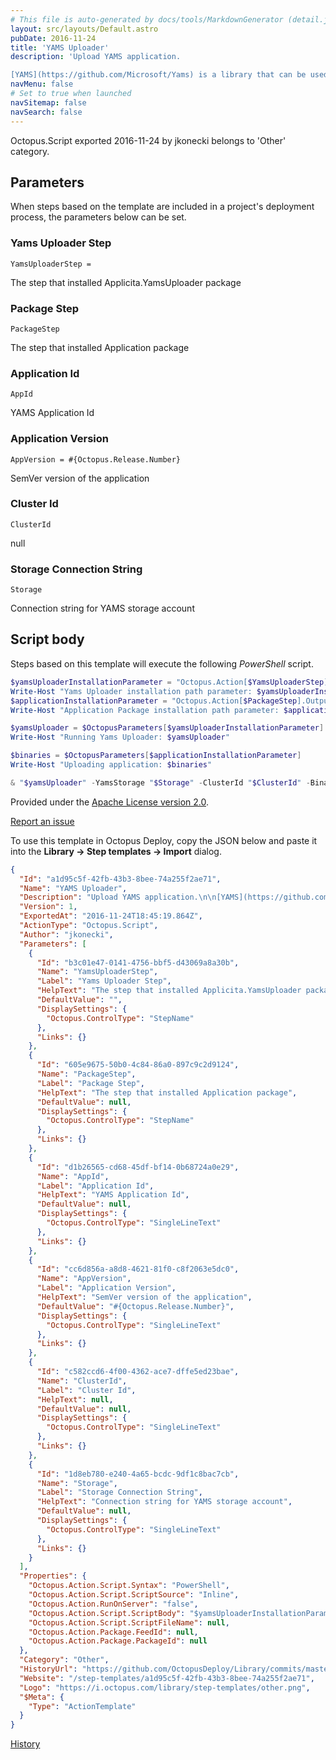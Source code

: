 ```yaml
---
# This file is auto-generated by docs/tools/MarkdownGenerator (detail.js)
layout: src/layouts/Default.astro
pubDate: 2016-11-24
title: 'YAMS Uploader'
description: 'Upload YAMS application.

[YAMS](https://github.com/Microsoft/Yams) is a library that can be used to deploy and host microservices in the cloud or on premises. This step uses [YAMS Uploader](https://github.com/Applicita/YamsUploader) to publish applications to YAMS cluster.'
navMenu: false
# Set to true when launched
navSitemap: false
navSearch: false
---
```


Octopus.Script exported 2016-11-24 by jkonecki belongs to 'Other' category.

## Parameters

When steps based on the template are included in a project's deployment process, the parameters below can be set.


<div class="param">

### Yams Uploader Step

`YamsUploaderStep = `

The step that installed Applicita.YamsUploader package

</div>
        
<div class="param">

### Package Step

`PackageStep`

The step that installed Application package

</div>
        
<div class="param">

### Application Id

`AppId`

YAMS Application Id

</div>
        
<div class="param">

### Application Version

`AppVersion = #{Octopus.Release.Number}`

SemVer version of the application

</div>
        
<div class="param">

### Cluster Id

`ClusterId`

null

</div>
        
<div class="param">

### Storage Connection String

`Storage`

Connection string for YAMS storage account

</div>
        

## Script body

Steps based on this template will execute the following *PowerShell* script.

```powershell
$yamsUploaderInstallationParameter = "Octopus.Action[$YamsUploaderStep].Output.Package.InstallationDirectoryPath"
Write-Host "Yams Uploader installation path parameter: $yamsUploaderInstallationParameter" 
$applicationInstallationParameter = "Octopus.Action[$PackageStep].Output.Package.InstallationDirectoryPath"
Write-Host "Application Package installation path parameter: $applicationInstallationParameter" 

$yamsUploader = $OctopusParameters[$yamsUploaderInstallationParameter] + "\content\YamsUploader.exe"
Write-Host "Running Yams Uploader: $yamsUploader" 

$binaries = $OctopusParameters[$applicationInstallationParameter]
Write-Host "Uploading application: $binaries"

& "$yamsUploader" -YamsStorage "$Storage" -ClusterId "$ClusterId" -BinariesPath "$binaries" -AppVersion "$AppVersion" -AppId "$AppId"
```

Provided under the [Apache License version 2.0](https://github.com/OctopusDeploy/Library/blob/master/LICENSE.txt).

[Report an issue](https://github.com/OctopusDeploy/Library/issues/new?assignees=&labels=&projects=&template=bug-report.yml&title=Issue%20with%20YAMS%20Uploader&step-template=YAMS%20Uploader)

<div class="get-json">

To use this template in Octopus Deploy, copy the JSON below and paste it into the **Library → Step templates → Import** dialog.

```json
{
  "Id": "a1d95c5f-42fb-43b3-8bee-74a255f2ae71",
  "Name": "YAMS Uploader",
  "Description": "Upload YAMS application.\n\n[YAMS](https://github.com/Microsoft/Yams) is a library that can be used to deploy and host microservices in the cloud or on premises. This step uses [YAMS Uploader](https://github.com/Applicita/YamsUploader) to publish applications to YAMS cluster.",
  "Version": 1,
  "ExportedAt": "2016-11-24T18:45:19.864Z",
  "ActionType": "Octopus.Script",
  "Author": "jkonecki",
  "Parameters": [
    {
      "Id": "b3c01e47-0141-4756-bbf5-d43069a8a30b",
      "Name": "YamsUploaderStep",
      "Label": "Yams Uploader Step",
      "HelpText": "The step that installed Applicita.YamsUploader package",
      "DefaultValue": "",
      "DisplaySettings": {
        "Octopus.ControlType": "StepName"
      },
      "Links": {}
    },
    {
      "Id": "605e9675-50b0-4c84-86a0-897c9c2d9124",
      "Name": "PackageStep",
      "Label": "Package Step",
      "HelpText": "The step that installed Application package",
      "DefaultValue": null,
      "DisplaySettings": {
        "Octopus.ControlType": "StepName"
      },
      "Links": {}
    },
    {
      "Id": "d1b26565-cd68-45df-bf14-0b68724a0e29",
      "Name": "AppId",
      "Label": "Application Id",
      "HelpText": "YAMS Application Id",
      "DefaultValue": null,
      "DisplaySettings": {
        "Octopus.ControlType": "SingleLineText"
      },
      "Links": {}
    },
    {
      "Id": "cc6d856a-a8d8-4621-81f0-c8f2063e5dc0",
      "Name": "AppVersion",
      "Label": "Application Version",
      "HelpText": "SemVer version of the application",
      "DefaultValue": "#{Octopus.Release.Number}",
      "DisplaySettings": {
        "Octopus.ControlType": "SingleLineText"
      },
      "Links": {}
    },
    {
      "Id": "c582ccd6-4f00-4362-ace7-dffe5ed23bae",
      "Name": "ClusterId",
      "Label": "Cluster Id",
      "HelpText": null,
      "DefaultValue": null,
      "DisplaySettings": {
        "Octopus.ControlType": "SingleLineText"
      },
      "Links": {}
    },
    {
      "Id": "1d8eb780-e240-4a65-bcdc-9df1c8bac7cb",
      "Name": "Storage",
      "Label": "Storage Connection String",
      "HelpText": "Connection string for YAMS storage account",
      "DefaultValue": null,
      "DisplaySettings": {
        "Octopus.ControlType": "SingleLineText"
      },
      "Links": {}
    }
  ],
  "Properties": {
    "Octopus.Action.Script.Syntax": "PowerShell",
    "Octopus.Action.Script.ScriptSource": "Inline",
    "Octopus.Action.RunOnServer": "false",
    "Octopus.Action.Script.ScriptBody": "$yamsUploaderInstallationParameter = \"Octopus.Action[$YamsUploaderStep].Output.Package.InstallationDirectoryPath\"\nWrite-Host \"Yams Uploader installation path parameter: $yamsUploaderInstallationParameter\" \n$applicationInstallationParameter = \"Octopus.Action[$PackageStep].Output.Package.InstallationDirectoryPath\"\nWrite-Host \"Application Package installation path parameter: $applicationInstallationParameter\" \n\n$yamsUploader = $OctopusParameters[$yamsUploaderInstallationParameter] + \"\\content\\YamsUploader.exe\"\nWrite-Host \"Running Yams Uploader: $yamsUploader\" \n\n$binaries = $OctopusParameters[$applicationInstallationParameter]\nWrite-Host \"Uploading application: $binaries\"\n\n& \"$yamsUploader\" -YamsStorage \"$Storage\" -ClusterId \"$ClusterId\" -BinariesPath \"$binaries\" -AppVersion \"$AppVersion\" -AppId \"$AppId\"",
    "Octopus.Action.Script.ScriptFileName": null,
    "Octopus.Action.Package.FeedId": null,
    "Octopus.Action.Package.PackageId": null
  },
  "Category": "Other",
  "HistoryUrl": "https://github.com/OctopusDeploy/Library/commits/master/step-templates//opt/buildagent/work/75443764cd38076d/step-templates/yams-upload.json",
  "Website": "/step-templates/a1d95c5f-42fb-43b3-8bee-74a255f2ae71",
  "Logo": "https://i.octopus.com/library/step-templates/other.png",
  "$Meta": {
    "Type": "ActionTemplate"
  }
}
```

[History](https://github.com/OctopusDeploy/Library/commits/master/step-templates/https://github.com/OctopusDeploy/Library/commits/master/step-templates//opt/buildagent/work/75443764cd38076d/step-templates/yams-upload.json)

</div>
